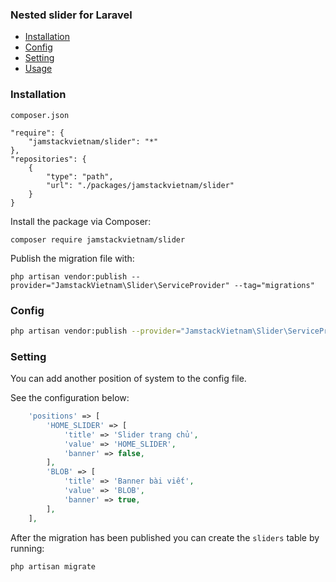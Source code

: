 ### Nested slider for Laravel

- [Installation](#installation)
- [Config](#config)
- [Setting](#setting)
- [Usage](#usage)

### Installation

`composer.json`
```
"require": {
    "jamstackvietnam/slider": "*"
},
"repositories": {
    {
        "type": "path",
        "url": "./packages/jamstackvietnam/slider"
    }
}
```
Install the package via Composer:

```
composer require jamstackvietnam/slider
```

Publish the migration file with:

```
php artisan vendor:publish --provider="JamstackVietnam\Slider\ServiceProvider" --tag="migrations"
```

### Config

```bash
php artisan vendor:publish --provider="JamstackVietnam\Slider\ServiceProvider" --tag="config"
```

### Setting
You can add another position of system to the config file.

See the configuration below:

```php
    'positions' => [
        'HOME_SLIDER' => [
            'title' => 'Slider trang chủ',
            'value' => 'HOME_SLIDER',
            'banner' => false,
        ],
        'BLOB' => [
            'title' => 'Banner bài viết',
            'value' => 'BLOB',
            'banner' => true,
        ],
    ],
```

After the migration has been published you can create the `sliders` table by running:

```
php artisan migrate
```
